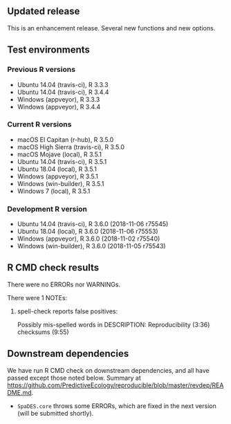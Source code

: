 ## Updated release

This is an enhancement release. Several new functions and new options. 


## Test environments

### Previous R versions
* Ubuntu 14.04        (travis-ci), R 3.3.3
* Ubuntu 14.04        (travis-ci), R 3.4.4
* Windows              (appveyor), R 3.3.3
* Windows              (appveyor), R 3.4.4

### Current R versions
* macOS El Capitan        (r-hub), R 3.5.0
* macOS High Sierra   (travis-ci), R 3.5.0
* macOS Mojave            (local), R 3.5.1
* Ubuntu 14.04        (travis-ci), R 3.5.1
* Ubuntu 18.04            (local), R 3.5.1
* Windows              (appveyor), R 3.5.1
* Windows           (win-builder), R 3.5.1
* Windows 7               (local), R 3.5.1

### Development R version
* Ubuntu 14.04     (travis-ci), R 3.6.0 (2018-11-06 r75545)
* Ubuntu 18.04         (local), R 3.6.0 (2018-11-06 r75553)
* Windows           (appveyor), R 3.6.0 (2018-11-02 r75540)
* Windows        (win-builder), R 3.6.0 (2018-11-05 r75543)

## R CMD check results

There were no ERRORs nor WARNINGs.

There were 1 NOTEs:

1. spell-check reports false positives: 

    Possibly mis-spelled words in DESCRIPTION:
      Reproducibility (3:36)
      checksums (9:55)
 
## Downstream dependencies

We have run R CMD check on downstream dependencies, and all have passed except those noted below.
Summary at https://github.com/PredictiveEcology/reproducible/blob/master/revdep/README.md.

* `SpaDES.core` throws some ERRORs, which are fixed in the next version (will be submitted shortly).
